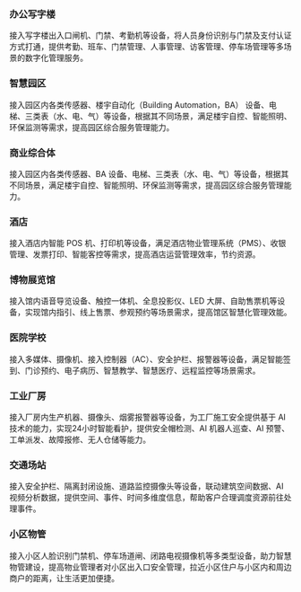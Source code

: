 ﻿### 办公写字楼
接入写字楼出入口闸机、门禁、考勤机等设备，将人员身份识别与门禁及支付认证方式打通，提供考勤、班车、门禁管理、人事管理、访客管理、停车场管理等多场景的数字化管理服务。

### 智慧园区
接入园区内各类传感器、楼宇自动化（Building Automation，BA） 设备、电梯、三类表（水、电、气）等设备，根据其不同场景，满足楼宇自控、智能照明、环保监测等需求，提高园区综合服务管理能力。

### 商业综合体
接入园区内各类传感器、BA 设备、电梯、三类表（水、电、气）等设备，根据其不同场景，满足楼宇自控、智能照明、环保监测等需求，提高园区综合服务管理能力。

### 酒店
接入酒店内智能 POS 机、打印机等设备，满足酒店物业管理系统（PMS）、收银管理、发票打印、智能客控等需求，提高酒店运营管理效率，节约资源。

### 博物展览馆
接入馆内语音导览设备、触控一体机、全息投影仪、LED 大屏、自助售票机等设备，实现馆内指引、线上售票、参观预约等场景需求，提高馆区智慧化管理效能。

### 医院学校
接入多媒体、摄像机、接入控制器（AC）、安全护栏、报警器等设备，满足智能签到、门诊预约、电子病历、智慧教学、智慧医疗、远程监控等场景需求。

### 工业厂房
接入厂房内生产机器、摄像头、烟雾报警器等设备，为工厂施工安全提供基于 AI 技术的能力，实现24小时智能看护，提供安全帽检测、AI 机器人巡查、AI 预警、工单派发、故障报修、无人仓储等能力。

### 交通场站
接入安全护栏、隔离封闭设施、道路监控摄像头等设备，联动建筑空间数据、AI 视频分析数据，提供空间、事件、时间多维度信息，帮助客户合理调度资源前往处理事件。

### 小区物管
接入小区人脸识别门禁机、停车场道闸、闭路电视摄像机等多类型设备，助力智慧物管建设，提高物业管理者对小区出入口安全管理，拉近小区住户与小区内和周边商户的距离，让生活更加便捷。